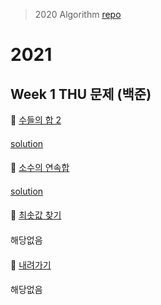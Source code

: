 > 2020 Algorithm [repo](https://github.com/OneHundredMillionSalary/Algorithm/)
# 2021
## Week 1 THU 문제 (백준)

👀 [수들의 합 2](https://www.acmicpc.net/problem/2003)

####

[solution](https://github.com/conquerex/WhatTheAlgorithm/blob/master/src/study2021/week33_02003.java)

####

👀 [소수의 연속합](https://www.acmicpc.net/problem/1644)

####

[solution](https://github.com/conquerex/WhatTheAlgorithm/blob/master/src/study2021/week33_01644.java)

####

👀 [최솟값 찾기](https://www.acmicpc.net/problem/11003)

####

해당없음

####

👀 [내려가기](https://www.acmicpc.net/problem/2096)

####

해당없음
